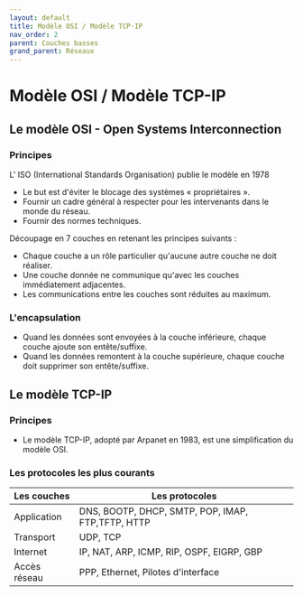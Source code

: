 ```yaml
---
layout: default
title: Modèle OSI / Modèle TCP-IP
nav_order: 2
parent: Couches basses
grand_parent: Réseaux
---
```


# Modèle OSI / Modèle TCP-IP

## Le modèle OSI - Open Systems Interconnection

### Principes

L' ISO (International Standards Organisation) publie le modèle en 1978

- Le but est d'éviter le blocage des systèmes « propriétaires ».
- Fournir un cadre général à respecter pour les intervenants
  dans le monde du réseau.
- Fournir des normes techniques.

Découpage en 7 couches en retenant les principes suivants :

- Chaque couche a un rôle particulier qu'aucune autre couche ne doit réaliser.
- Une couche donnée ne communique qu'avec les couches
  immédiatement adjacentes.
- Les communications entre les couches sont réduites au
  maximum.

### L'encapsulation

- Quand les données sont envoyées à la couche inférieure, chaque
  couche ajoute son entête/suffixe.
- Quand les données remontent à la couche supérieure, chaque couche
  doit supprimer son entête/suffixe.

## Le modèle TCP-IP

### Principes

- Le modèle TCP-IP, adopté par Arpanet en 1983, est une simplification du modèle OSI.

### Les protocoles les plus courants

| Les couches  | Les protocoles                                    |
| :----------- | ------------------------------------------------- |
| Application  | DNS, BOOTP, DHCP, SMTP, POP, IMAP, FTP,TFTP, HTTP |
| Transport    | UDP, TCP                                          |
| Internet     | IP, NAT, ARP, ICMP, RIP, OSPF, EIGRP, GBP         |
| Accès réseau | PPP, Ethernet, Pilotes d'interface                |
